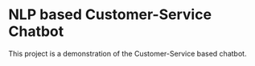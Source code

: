 # NLP based Customer-Service Chatbot 

<p>This project is a demonstration of the Customer-Service based chatbot.</p>
